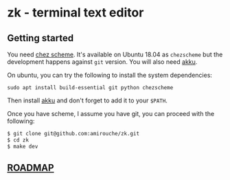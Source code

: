 # zk - terminal text editor

## Getting started

You need [chez scheme](https://github.com/cisco/chezscheme). It's
available on Ubuntu 18.04 as `chezscheme` but the development happens
against `git` version. You will also need [akku](http://akkuscm.org/).

On ubuntu, you can try the following to install the system
dependencies:

```
sudo apt install build-essential git python chezscheme
```

Then install [akku](https://akkuscm.org/) and don't forget to add it
to your `$PATH`.

Once you have scheme, I assume you have git, you can proceed with the
following:

```bash
$ git clone git@github.com:amirouche/zk.git
$ cd zk
$ make dev
```

## [ROADMAP](https://github.com/amirouche/zk/issues/3)
